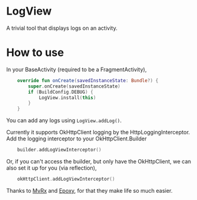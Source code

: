 # LogView

A trivial tool that displays logs on an activity.

# How to use

In your BaseActivity (required to be a FragmentActivity),

```kotlin
    override fun onCreate(savedInstanceState: Bundle?) {
        super.onCreate(savedInstanceState)
        if (BuildConfig.DEBUG) {
            LogView.install(this)
        }
    }
```

You can add any logs using `LogView.addLog()`.

Currently it supports OkHttpClient logging by the HttpLoggingInterceptor.
Add the logging interceptor to your OkHttpClient.Builder

```kotlin
    builder.addLogViewInterceptor()
```

Or, if you can't access the builder, but only have the OkHttpClient, we can also
set it up for you (via reflection),

```kotlin
    okHttpClient.addLogViewInterceptor()
```

Thanks to [MvRx](https://github.com/airbnb/MvRx) and
[Epoxy](https://github.com/airbnb/epoxy), for that they make life so much easier.
